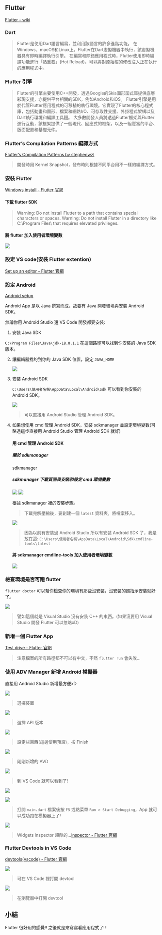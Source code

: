 

## Flutter

[Flutter - wiki](https://zh.wikipedia.org/zh-tw/Flutter)

### Dart

> Flutter是使用Dart語言編寫，並利用該語言的許多進階功能。
> 在Windows、macOS和Linux上，Flutter在Dart虛擬機器中執行，該虛擬機器具有即時編譯執行引擎。
> 在編寫和除錯應用程式時，Flutter使用即時編譯功能進行「熱重載」(Hot Reload)，可以將對原始檔的修改注入正在執行的應用程式中。

### Flutter 引擎

> Flutter的引擎主要使用C++開發，透過Google的Skia圖形函式庫提供底層彩現支援，亦提供平台相關的SDK，例如Android和iOS。
> Flutter引擎是用於代管Flutter應用程式的可移植的執行環境。它實現了Flutter的核心程式庫，包括動畫和圖形、檔案和網路I/O、可存取性支援、外掛程式架構以及Dart執行環境和編譯工具鏈。
> 大多數開發人員將透過Flutter框架與Flutter進行互動，該框架提供了一個現代、回應式的框架，以及一組豐富的平台、版面配置和基礎元件。

### Flutter’s Compilation Patterns 編譯方式

[Flutter’s Compilation Patterns by stephenwzl](https://proandroiddev.com/flutters-compilation-patterns-24e139d14177)
> 開發時用 Kernel Snapshot，發布時則根據不同平台用不一樣的編譯方式。

### 安裝 Flutter

[Windows install - Flutter 官網](https://docs.flutter.dev/get-started/install/windows)

#### 下載 flutter SDK

> Warning: Do not install Flutter to a path that contains special characters or spaces.
> Warning: Do not install Flutter in a directory like C:\Program Files\ that requires elevated privileges.

#### 將 flutter 加入使用者環境變數

![](/assets/images/2022-12-10-21-22-03.png)


### 設定 VS code(安裝 Flutter extention)

[Set up an editor - Flutter 官網](https://docs.flutter.dev/get-started/editor)

### 設定 Android

[Android setup](https://docs.flutter.dev/get-started/install/windows#android-setup)

Android App 是以 Java 撰寫而成，故要有 Java 開發環境與安裝 Android SDK。

無論你用 Android Studio 還 VS Code 開發都要安裝:

1. 安裝 Java SDK
   
  `C:\Program Files\Java\jdk-18.0.1.1` 在這個路徑可以找到你安裝的 Java SDK 版本。

2. 讓編輯器找的到你的 Java SDK 位置，設定 `JAVA_HOME`
   
   ![](/assets/images/2022-12-10-21-56-42.png)

3. 安裝 Android SDK

    `C:\Users\使用者名稱\AppData\Local\Android\Sdk` 可以看到你安裝的 Android SDK。

    ![](/assets/images/2022-12-10-22-23-30.png)
    > 可以直接用 Android Studio 管理 Android SDK。
   
4. 如果想使用 cmd 管理 Android SDK，安裝 sdkmanager 並設定環境變數(可略過這步直接用 Android Studio 管理 Android SDK 就好)

    #### 用 cmd 管理 Android SDK

    ##### 關於 sdkmanager
    [sdkmanager](https://developer.android.com/studio/command-line/sdkmanager)

    ##### sdkmanager 下載頁面與安裝和設定 cmd 環境變數

    ![](/assets/images/2022-12-10-21-27-03.png)
    ![](/assets/images/2022-12-10-21-27-23.png)

    根據 [sdkmanager](https://developer.android.com/studio/command-line/sdkmanager) 裡的安裝步驟。
    > 下載完解壓縮後，要創建一個 `latest` 資料夾，將檔案移入。

    ![](/assets/images/2022-12-10-21-35-01.png)
    > 因為以前有安裝過 Android Studio 所以有安裝 Android SDK 了，我是放在這: `C:\Users\使用者名稱\AppData\Local\Android\Sdk\cmdline-tools\latest`
   
    #### 將 sdkmanager cmdline-tools 加入使用者環境變數

    ![](/assets/images/2022-12-10-22-09-18.png)


### 檢查環境是否可跑 flutter

`flutter doctor` 可以幫你檢查你的環境有那些沒安裝，沒安裝的照指示安裝就好了。

![](/assets/images/2022-12-10-21-42-41.png)

> 譬如這個就是 Visual Studio 沒有安裝 C++ 的東西。(如果沒要用 Visual Studio 開發 Flutter 可以忽略xD)

### 新增一個 Flutter App

[Test drive - Flutter 官網](https://docs.flutter.dev/get-started/test-drive)

> 注意檔案的所有路徑都不可以有中文，不然 `flutter run` 會失敗...

### 使用 ADV Manager 新增 Android 模擬器

直接用 Android Studio 新增最方便xD

![](/assets/images/2022-12-10-22-25-34.png)
> 選擇裝置

![](/assets/images/2022-12-10-22-26-38.png)
> 選擇 API 版本

![](/assets/images/2022-12-10-22-27-28.png)
> 設定些東西(這邊使用預設)，按 Finish

![](/assets/images/2022-12-10-22-28-32.png)
> 剛剛新增的 AVD

![](/assets/images/2022-12-10-22-31-19.png)
> 到 VS Code 就可以看到了!

![](/assets/images/2022-12-10-22-33-11.png)

![](/assets/images/2022-12-10-22-35-21.png)
> 打開 `main.dart` 檔案後按 `F5` 或點菜單 `Run > Start Debugging`，App 就可以成功跑在模擬器上了!

![](/assets/images/2022-12-10-22-38-39.png)
> Widgets Inspector 超酷的...[inspector - Flutter 官網](https://docs.flutter.dev/development/tools/devtools/inspector)


### Flutter Devtools in VS Code
[devtools(vscode) - Flutter 官網](https://docs.flutter.dev/development/tools/devtools/vscode)

![](/assets/images/2022-12-10-22-46-02.png)
> 可在 VS Code 裡打開 devtool

![](/assets/images/2022-12-10-22-42-55.png)
> 在瀏覽器中打開 devtool


## 小結

Flutter 很好用的感覺!! 之後就是來寫寫看應用程式了!!